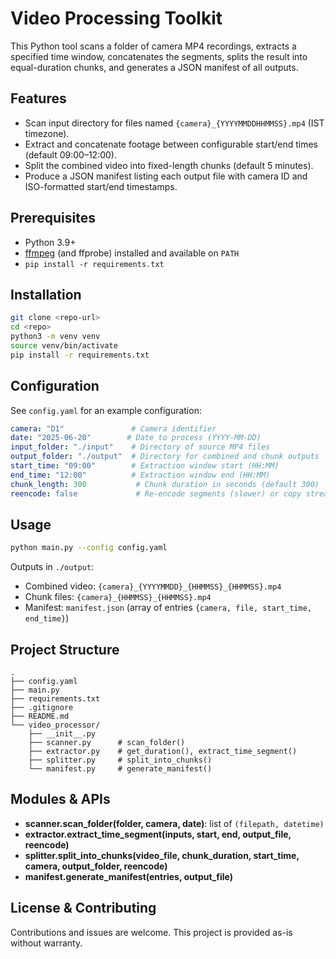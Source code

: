 # Video Processing Toolkit

This Python tool scans a folder of camera MP4 recordings, extracts a specified time window, concatenates the segments, splits the result into equal-duration chunks, and generates a JSON manifest of all outputs.

## Features
- Scan input directory for files named `{camera}_{YYYYMMDDHHMMSS}.mp4` (IST timezone).
- Extract and concatenate footage between configurable start/end times (default 09:00–12:00).
- Split the combined video into fixed-length chunks (default 5 minutes).
- Produce a JSON manifest listing each output file with camera ID and ISO-formatted start/end timestamps.

## Prerequisites
- Python 3.9+
- [ffmpeg](https://ffmpeg.org/) (and ffprobe) installed and available on `PATH`
- `pip install -r requirements.txt`

## Installation
```bash
git clone <repo-url>
cd <repo>
python3 -m venv venv
source venv/bin/activate
pip install -r requirements.txt
```

## Configuration
See `config.yaml` for an example configuration:
```yaml
camera: "D1"               # Camera identifier
date: "2025-06-20"        # Date to process (YYYY-MM-DD)
input_folder: "./input"    # Directory of source MP4 files
output_folder: "./output"  # Directory for combined and chunk outputs
start_time: "09:00"        # Extraction window start (HH:MM)
end_time: "12:00"          # Extraction window end (HH:MM)
chunk_length: 300           # Chunk duration in seconds (default 300)
reencode: false             # Re-encode segments (slower) or copy streams
```

## Usage
```bash
python main.py --config config.yaml
```

Outputs in `./output`:
- Combined video: `{camera}_{YYYYMMDD}_{HHMMSS}_{HHMMSS}.mp4`
- Chunk files: `{camera}_{HHMMSS}_{HHMMSS}.mp4`
- Manifest: `manifest.json` (array of entries `{camera, file, start_time, end_time}`)

## Project Structure
```
.
├── config.yaml
├── main.py
├── requirements.txt
├── .gitignore
├── README.md
└── video_processor/
    ├── __init__.py
    ├── scanner.py      # scan_folder()
    ├── extractor.py    # get_duration(), extract_time_segment()
    ├── splitter.py     # split_into_chunks()
    └── manifest.py     # generate_manifest()
```

## Modules & APIs
- **scanner.scan_folder(folder, camera, date)**: list of `(filepath, datetime)`
- **extractor.extract_time_segment(inputs, start, end, output_file, reencode)**
- **splitter.split_into_chunks(video_file, chunk_duration, start_time, camera, output_folder, reencode)**
- **manifest.generate_manifest(entries, output_file)**

## License & Contributing
Contributions and issues are welcome. This project is provided as-is without warranty.